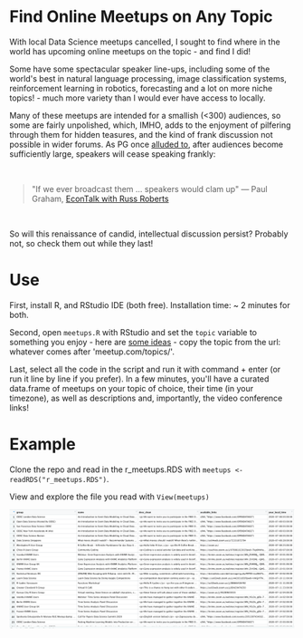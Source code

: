 


# Find Online Meetups on Any Topic

With local Data Science meetups cancelled, I sought to find where in the world has upcoming online meetups on the topic - and find I did! 

Some have some spectacular speaker line-ups, including some of the world's best in natural language processing, image classification systems, reinforcement learning in robotics, forecasting and a lot on more niche topics! - much more variety than I would ever have access to locally.

Many of these meetups are intended for a smallish (<300) audiences, so some are fairly unpolished, which, IMHO, adds to the enjoyment of pilfering through them for hidden teasures, and the kind of frank discussion not possible in wider forums. As PG once [alluded to](https://www.youtube.com/watch?v=3mAd5LJFdb4#t=25m43s), after audiences become sufficiently large, speakers will cease speaking frankly:

<br>

> "If we ever broadcast them ... speakers would clam up"
> — Paul Graham, [EconTalk with Russ Roberts](https://www.econtalk.org/graham-on-start-ups-innovation-and-creativity/)

<br>

So will this renaissance of candid, intellectual discussion persist? Probably not, so check them out while they last! 



# Use

First, install R, and RStudio IDE (both free). Installation time: ~ 2 minutes for both. 

Second, open `meetups.R` with RStudio and set the `topic` variable to something you enjoy - here are [some ideas](https://www.meetup.com/topics/) - copy the topic from the url: whatever comes after 'meetup.com/topics/'.

Last, select all the code in the script and run it with command + enter (or run it line by line if you prefer). In a few minutes, you'll have a curated data.frame of meetups on your topic of choice, their time (in your timezone), as well as descriptions and, importantly, the video conference links! 




# Example

Clone the repo and read in the r_meetups.RDS with `meetups <- readRDS("r_meetups.RDS")`. 

View and explore the file you read with `View(meetups)`

![First 23 R meetups](https://github.com/stevecondylios/meetups-not-near-you/blob/master/meetups.png?raw=true)









